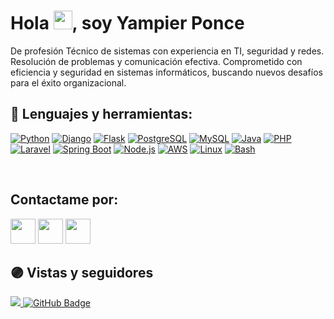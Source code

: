 <h1>Hola <img src="https://raw.githubusercontent.com/MartinHeinz/MartinHeinz/master/wave.gif" width="30px">, soy Yampier Ponce</h1>
<p>De profesión Técnico de sistemas con experiencia en TI, seguridad y redes. Resolución de problemas y comunicación efectiva. Comprometido con eficiencia y seguridad en sistemas informáticos, buscando nuevos desafíos para el éxito organizacional.</p>

## 🚀 Lenguajes y herramientas:



[![Python](https://img.shields.io/badge/-Python-4B8BBE?style=for-the-badge&labelColor=black&logo=python&logoColor=4B8BBE)](#)
[![Django](https://img.shields.io/badge/-Django-092E20?style=for-the-badge&labelColor=black&logo=django&logoColor=092E20)](#)
[![Flask](https://img.shields.io/badge/-Flask-000000?style=for-the-badge&labelColor=black&logo=flask&logoColor=FFFFFF)](#)
[![PostgreSQL](https://img.shields.io/badge/-PostgreSQL-336791?style=for-the-badge&labelColor=black&logo=postgresql&logoColor=336791)](#)
[![MySQL](https://img.shields.io/badge/-MySQL-4479A1?style=for-the-badge&labelColor=black&logo=mysql&logoColor=4479A1)](#)
[![Java](https://img.shields.io/badge/-Java-007396?style=for-the-badge&labelColor=black&logo=java&logoColor=007396)](#)
[![PHP](https://img.shields.io/badge/-PHP-777BB4?style=for-the-badge&labelColor=black&logo=php&logoColor=777BB4)](#)
[![Laravel](https://img.shields.io/badge/-Laravel-FF2D20?style=for-the-badge&labelColor=black&logo=laravel&logoColor=FF2D20)](#)
[![Spring Boot](https://img.shields.io/badge/-Spring_Boot-6DB33F?style=for-the-badge&labelColor=black&logo=spring-boot&logoColor=6DB33F)](#)
[![Node.js](https://img.shields.io/badge/-Node.js-339933?style=for-the-badge&labelColor=black&logo=node.js&logoColor=339933)](#)
[![AWS](https://img.shields.io/badge/-AWS-232F3E?style=for-the-badge&labelColor=black&logo=amazon-aws&logoColor=FF9900)](#)
[![Linux](https://img.shields.io/badge/-Linux-FCC624?style=for-the-badge&labelColor=black&logo=linux&logoColor=FCC624)](#)
[![Bash](https://img.shields.io/badge/-Bash-4EAA25?style=for-the-badge&labelColor=black&logo=gnu-bash&logoColor=4EAA25)](#)



<br/>

## Contactame por:

<p align="left">
    <a href="https://www.linkedin.com/in/yampierponcev/"><img src="https://img.icons8.com/fluent/48/000000/linkedin.png" width="40"/></a>
    <a href="https://twitter.com/YampierPonceV"><img src="https://img.icons8.com/color/48/000000/twitter--v1.png" width="40"/></a>
    <a href="https://www.instagram.com/yampierponcev/"><img src="https://img.icons8.com/fluent/48/000000/instagram-new.png" width="40"/></a>
</p>


## 🟣 Vistas y seguidores

<a href="https://github.com/Meghna-DAS/github-profile-views-counter">
    <img src="https://komarev.com/ghpvc/?username=YampierPonceV&color=blue&style=flat-square">
</a>
<a href="https://github.com/YampierPonceV?tab=followers"><img src="https://img.shields.io/github/followers/YampierPonceV?label=Followers&style=blue" alt="GitHub Badge"></a>
